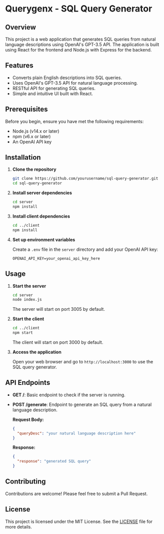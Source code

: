 # Querygenx - SQL Query Generator

## Overview

This project is a web application that generates SQL queries from natural language descriptions using OpenAI's GPT-3.5 API. The application is built using React for the frontend and Node.js with Express for the backend.

## Features

- Converts plain English descriptions into SQL queries.
- Uses OpenAI's GPT-3.5 API for natural language processing.
- RESTful API for generating SQL queries.
- Simple and intuitive UI built with React.

## Prerequisites

Before you begin, ensure you have met the following requirements:

- Node.js (v14.x or later)
- npm (v6.x or later)
- An OpenAI API key

## Installation

1. **Clone the repository**

   ```bash
   git clone https://github.com/yourusername/sql-query-generator.git
   cd sql-query-generator
   ```

2. **Install server dependencies**

   ```bash
   cd server
   npm install
   ```

3. **Install client dependencies**

   ```bash
   cd ../client
   npm install
   ```

4. **Set up environment variables**

   Create a `.env` file in the `server` directory and add your OpenAI API key:

   ```plaintext
   OPENAI_API_KEY=your_openai_api_key_here
   ```

## Usage

1. **Start the server**

   ```bash
   cd server
   node index.js
   ```

   The server will start on port 3005 by default.

2. **Start the client**

   ```bash
   cd ../client
   npm start
   ```

   The client will start on port 3000 by default.

3. **Access the application**

   Open your web browser and go to `http://localhost:3000` to use the SQL query generator.

## API Endpoints

- **GET /**: Basic endpoint to check if the server is running.
- **POST /generate**: Endpoint to generate an SQL query from a natural language description.

  **Request Body:**

  ```json
  {
    "queryDesc": "your natural language description here"
  }
  ```

  **Response:**

  ```json
  {
    "response": "generated SQL query"
  }
  ```

## Contributing

Contributions are welcome! Please feel free to submit a Pull Request.

## License

This project is licensed under the MIT License. See the [LICENSE](LICENSE) file for more details.

